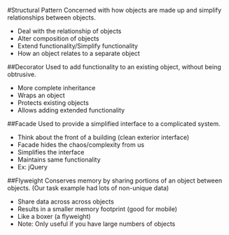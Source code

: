 #Structural Pattern
Concerned with how objects are made up and simplify relationships between objects.

- Deal with the relationship of objects
- Alter composition of objects
- Extend functionality/Simplify functionality
- How an object relates to a separate object

##Decorator
Used to add functionality to an existing object, without being obtrusive.

- More complete inheritance
- Wraps an object
- Protects existing objects
- Allows adding extended functionality

##Facade
Used to provide a simplified interface to a complicated system.

- Think about the front of a building (clean exterior interface)
- Facade hides the chaos/complexity from us
- Simplifies the interface
- Maintains same functionality
- Ex: jQuery

##Flyweight
Conserves memory by sharing portions of an object between objects.
(Our task example had lots of non-unique data)

- Share data across across objects
- Results in a smaller memory footprint (good for mobile)
- Like a boxer (a flyweight)
- Note: Only useful if you have large numbers of objects